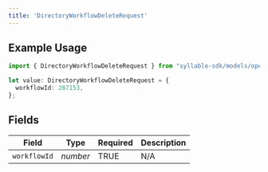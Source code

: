 ```yaml
---
title: 'DirectoryWorkflowDeleteRequest'
---
```


## Example Usage

```typescript
import { DirectoryWorkflowDeleteRequest } from "syllable-sdk/models/operations";

let value: DirectoryWorkflowDeleteRequest = {
  workflowId: 287153,
};
```

## Fields

| Field              | Type               | Required           | Description        |
| ------------------ | ------------------ | ------------------ | ------------------ |
| `workflowId`       | *number*           | TRUE | N/A                |